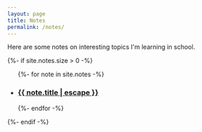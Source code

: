```yaml
---
layout: page
title: Notes
permalink: /notes/
---
```


Here are some notes on interesting topics I'm learning in school.

<div class="home">
  {%- if site.notes.size > 0 -%}
    <ul class="post-list">
      {%- for note in site.notes -%}
      <li>
        <h3>
          <a class="post-link" href="{{ note.url | relative_url }}">
            {{ note.title | escape }}
          </a>
        </h3>
      </li>
      {%- endfor -%}
    </ul>

  {%- endif -%}
</div>